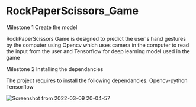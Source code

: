 # RockPaperScissors_Game
Milestone 1 Create the model

RockPaperScissors Game is designed to predict the user's hand gestures by the computer using Opencv which uses camera in the computer to read the input from the user and Tensorflow for deep learning model used in the game

Milestone 2 Installing the dependancies

The project requires to install the following dependancies.
Opencv-python
Tensorflow

![Screenshot from 2022-03-09 20-04-57](https://user-images.githubusercontent.com/100993952/157525016-898d29bb-245b-4e89-b568-1a36ab4a9206.png)

